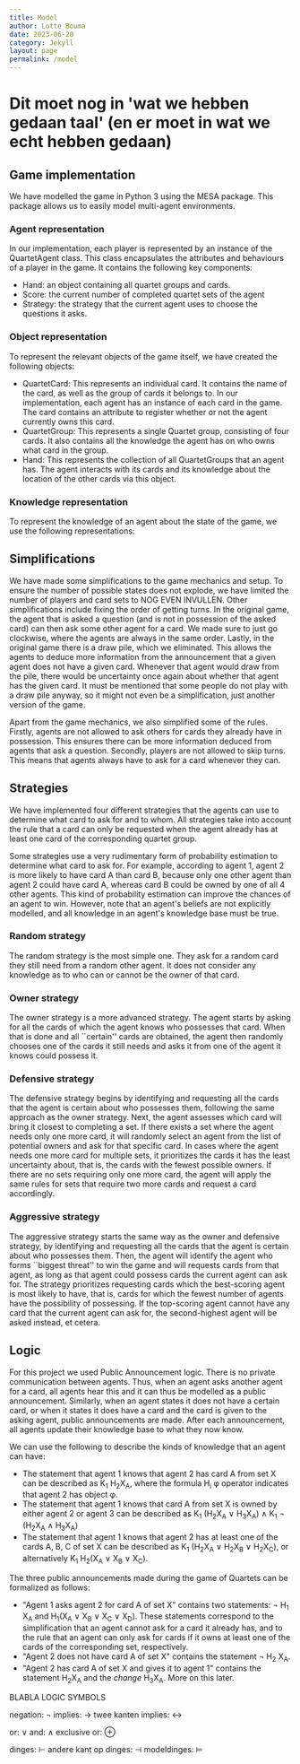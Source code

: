 ```yaml
---
title: Model 
author: Lotte Bouma
date: 2023-06-20
category: Jekyll
layout: page
permalink: /model
---
```


# Dit moet nog in 'wat we hebben gedaan taal' (en er moet in wat we echt hebben gedaan)

## Game implementation
We have modelled the game in Python 3 using the MESA package. This package allows us to easily model multi-agent environments.


### Agent representation

In our implementation, each player is represented by an instance of the QuartetAgent class. This class encapsulates the attributes and behaviours of a player in the game. It contains the following key components:
* Hand: an object containing all quartet groups and cards.
* Score: the current number of completed quartet sets of the agent
* Strategy: the strategy that the current agent uses to choose the questions it asks.

### Object representation

To represent the relevant objects of the game itself, we have created the following objects:

* QuartetCard: This represents an individual card. It contains the name of the card, as well as the group of cards it belongs to. In our implementation, each agent has an instance of each card in the game. The card contains an attribute to register whether or not the agent currently owns this card. 
* QuartetGroup: This represents a single Quartet group, consisting of four cards. It also contains all the knowledge the agent has on who owns what card in the group.
* Hand: This represents the collection of all QuartetGroups that an agent has. The agent interacts with its cards and its knowledge about the location of the other cards via this object.


### Knowledge representation

To represent the knowledge of an agent about the state of the game, we use the following representations:



## Simplifications
We have made some simplifications to the game mechanics and setup. To ensure the number of possible states does not explode, we have limited the number of players and card sets to NOG EVEN INVULLEN. 
Other simplifications include fixing the order of getting turns. In the original game, the agent that is asked a question (and is not in possession of the asked card) can then ask some other agent for a card. We made sure to just go clockwise, where the agents are always in the same order. Lastly, in the original game there is a draw pile, which we eliminated. This allows the agents to deduce more information from the announcement that a given agent does not have a given card. Whenever that agent would draw from the pile, there would be uncertainty once again about whether that agent has the given card.
It must be mentioned that some people do not play with a draw pile anyway, so it might not even be a simplification, just another version of the game. 

Apart from the game mechanics, we also simplified some of the rules. Firstly, agents are not allowed to ask others for cards they already have in possession. This ensures there can be more information deduced from agents that ask a question. Secondly, players are not allowed to skip turns. This means that agents always have to ask for a card whenever they can.


## Strategies

We have implemented four different strategies that the agents can use to determine what card to ask for and to whom. All strategies take into account the rule that a card can only be requested when the agent already has at least one card of the corresponding quartet group.

Some strategies use a very rudimentary form of probability estimation to determine what card to ask for. For example, according to agent 1, agent 2 is more likely to have card A than card B, because only one other agent than agent 2 could have card A, whereas card B could be owned by one of all 4 other agents. This kind of probability estimation can improve the chances of an agent to win. However, note that an agent's beliefs are not explicitly modelled, and all knowledge in an agent's knowledge base must be true.

### Random strategy
The random strategy is the most simple one. They ask for a random card they still need from a random other agent. It does not consider any knowledge as to who can or cannot be the owner of that card.


### Owner strategy
The owner strategy is a more advanced strategy. The agent starts by asking for all the cards of which the agent knows who possesses that card. When that is done and all ``certain'' cards are obtained, the agent then randomly chooses one of the cards it still needs and asks it from one of the agent it knows could possess it. 
<!-- the agent starts looking in its knowledge base to see if it knows which of the agents could possibly have a card they are looking for.  -->


### Defensive strategy

The defensive strategy begins by identifying and requesting all the cards that the agent is certain about who possesses them, following the same approach as the owner strategy. Next, the agent assesses which card will bring it closest to completing a set. If there exists a set where the agent needs only one more card, it will randomly select an agent from the list of potential owners and ask for that specific card. In cases where the agent needs one more card for multiple sets, it prioritizes the cards it has the least uncertainty about, that is, the cards with the fewest possible owners. If there are no sets requiring only one more card, the agent will apply the same rules for sets that require two more cards and request a card accordingly.

### Aggressive strategy

The aggressive strategy starts the same way as the owner and defensive strategy, by identifying and requesting all the cards that the agent is certain about who possesses them. Then, the agent will identify the agent who forms ``biggest threat'' to win the game and will requests cards from that agent, as long as that agent could possess cards the current agent can ask for. The strategy prioritizes requesting cards which the best-scoring agent is most likely to have, that is, cards for which the fewest number of agents have the possibility of possessing. If the top-scoring agent cannot have any card that the current agent can ask for, the second-highest agent will be asked instead, et cetera.


## Logic
For this project we used Public Announcement logic. There is no private communication between agents. Thus, when an agent asks another agent for a card, all agents hear this and it can thus be modelled as a public announcement. Similarly, when an agent states it does not have a certain card, or when it states it does have a card and the card is given to the asking agent, public announcements are made.
After each announcement, all agents update their knowledge base to what they now know. 

We can use the following to describe the kinds of knowledge that an agent can have:

* The statement that agent 1 knows that agent 2 has card A from set X can be described as K<sub>1</sub> H<sub>2</sub>X<sub>A</sub>, where the formula H<sub>i</sub> &phi; operator indicates that agent 2 has object &phi;.
* The statement that agent 1 knows that card A from set X is owned by either agent 2 or agent 3 can be described as K<sub>1</sub> (H<sub>2</sub>X<sub>A</sub> ∨ H<sub>3</sub>X<sub>A</sub>) ∧ K<sub>1</sub> &not; (H<sub>2</sub>X<sub>A</sub> &and; H<sub>3</sub>X<sub>A</sub>)
* The statement that agent 1 knows that agent 2 has at least one of the cards A, B, C of set X can be described as K<sub>1</sub> (H<sub>2</sub>X<sub>A</sub> ∨ H<sub>2</sub>X<sub>B</sub> ∨ H<sub>2</sub>X<sub>C</sub>), or alternatively K<sub>1</sub> H<sub>2</sub>(X<sub>A</sub> ∨ X<sub>B</sub> ∨ X<sub>C</sub>).

The three public announcements made during the game of Quartets can be formalized as follows:

* "Agent 1 asks agent 2 for card A of set X" contains two statements: &not; H<sub>1</sub> X<sub>A</sub> and H<sub>1</sub>(X<sub>A</sub> &or; X<sub>B</sub> &or; X<sub>C</sub> &or; X<sub>D</sub>). These statements correspond to the simplification that an agent cannot ask for a card it already has, and to the rule that an agent can only ask for cards if it owns at least one of the cards of the corresponding set, respectively.
* "Agent 2 does not have card A of set X" contains the statement &not; H<sub>2</sub> X<sub>A</sub>.
* "Agent 2 has card A of set X and gives it to agent 1" contains the statement H<sub>2</sub>X<sub>A</sub> and the *change* H<sub>3</sub>X<sub>A</sub>. More on this later.




BLABLA LOGIC SYMBOLS

negation: ¬
implies: →
twee kanten implies: ↔

or: ∨
and: ∧
exclusive or: ⊕

dinges: ⊢
andere kant op dinges: ⊣
modeldinges: ⊨


